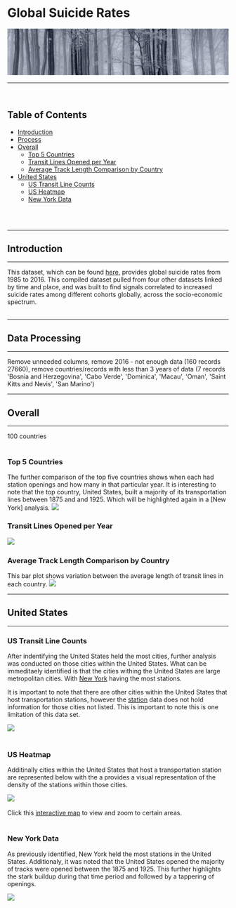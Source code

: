 # Global Suicide Rates
![](images/dataset-cover.jpg)

***
<br />

## Table of Contents
- [Introduction](#introduction)
- [Process](#data-processing)
- [Overall](#overall)
    - [Top 5 Countries](#top-5-countries)
    - [Transit Lines Opened per Year](#transit-lines-opened-per-year)
    - [Average Track Length Comparison by Country](#average-track-length-comparison-by-country)
- [United States](#united-states)
    - [US Transit Line Counts](#us-transit-line-counts)
    - [US Heatmap](#us-heatmap)
    - [New York Data](#new-york-data)
<br />
<br />

***
## **Introduction**
***
This dataset, which can be found [here](https://www.kaggle.com/datasets/russellyates88/suicide-rates-overview-1985-to-2016), provides global suicide rates from 1985 to 2016. This compiled dataset pulled from four other datasets linked by time and place, and was built to find signals correlated to increased suicide rates among different cohorts globally, across the socio-economic spectrum.
<br />
<br />

***
## **Data Processing**
***
Remove unneeded columns, remove 2016 - not enough data (160 records 27660), remove countries/records with less than 3 years of data (7 records 'Bosnia and Herzegovina', 'Cabo Verde', 'Dominica', 'Macau', 'Oman', 'Saint Kitts and Nevis', 'San Marino')

***
## **Overall**
***
100 countries
<br />
<br />

### Top 5 Countries
The further comparison of the top five countries shows when each had station openings and how many in that particular year. It is interesting to note that the top country, United States, built a majority of its transportation lines between 1875 and and 1925. Which will be highlighted again in a [New York] analysis. 
![](images/top_5.png)
<br />

### Transit Lines Opened per Year
![](images/Transit_lines_opened_per_year.png)
<br />

### Average Track Length Comparison by Country
This bar plot shows variation between the average length of transit lines in each country.
![](images/track_length_number_correlation.png)

***
## United States
***

### US Transit Line Counts
After indentifying the United States held the most cities, further analysis was conducted on those cities within the United States. What can be immeditaely identified is that the cities withing the United States are large metropolitan cities. With [New York](#new-york-data) having the most stations.

It is important to note that there are other cities within the United States that host transportation stations, however the [station](data/stations.csv) data does not hold information for those cities not listed. This is important to note this is one limitation of this data set.

![](images/us_transit_lines.png)
<br />
<br />

### US Heatmap
Additinally cities within the United States that host a transportation station are represented below with the a provides a visual representation of the density of the stations within those cities.

![](images/us_heatmap.png) 

Click this [interactive map](http://127.0.0.1:5500/images/us_heatmap.html) to view and zoom to certain areas.
<br />
<br />

### New York Data
As previously identified, New York held the most stations in the United States. Additionaly, it was noted that the United States opened the majority of tracks were opened between the 1875 and 1925. This further highlights the stark buildup during that time period and followed by a tappering of openings.

![](images/new_york_track_length.png)
